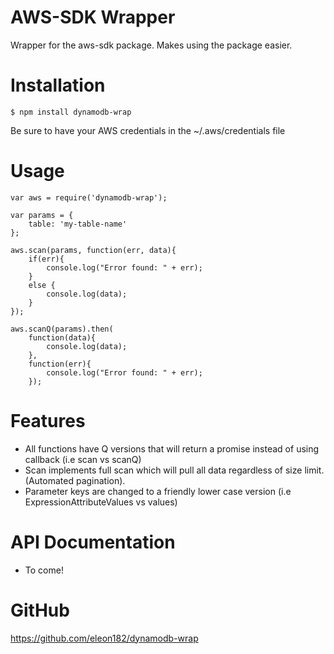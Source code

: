 # AWS-SDK Wrapper
Wrapper for the aws-sdk package. Makes using the package easier.

# Installation
```
$ npm install dynamodb-wrap
```
Be sure to have your AWS credentials in the ~/.aws/credentials file

# Usage
```
var aws = require('dynamodb-wrap');

var params = {
    table: 'my-table-name'
};

aws.scan(params, function(err, data){
    if(err){
        console.log("Error found: " + err);
    }
    else {
        console.log(data);
    }
});

aws.scanQ(params).then(
    function(data){
        console.log(data);
    },
    function(err){
        console.log("Error found: " + err);
    });
```

# Features
- All functions have Q versions that will return a promise instead of using callback (i.e scan vs scanQ)
- Scan implements full scan which will pull all data regardless of size limit. (Automated pagination).
- Parameter keys are changed to a friendly lower case version (i.e  ExpressionAttributeValues vs values)

# API Documentation
- To come!

# GitHub
https://github.com/eleon182/dynamodb-wrap


